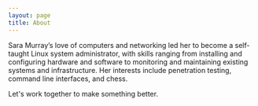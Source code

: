 ```yaml
---
layout: page
title: About
---
```

Sara Murray’s love of computers and networking led her to become a self-taught Linux system administrator, with skills ranging from installing and configuring hardware and software to monitoring and maintaining existing systems and infrastructure. Her interests include penetration testing, command line interfaces, and chess.

Let's work together to make something better.
